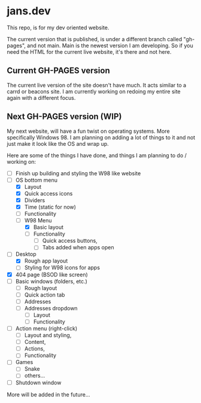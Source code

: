 # jans.dev
This repo, is for my dev oriented website.

The current version that is published, is under a different branch called "gh-pages", and not main.
Main is the newest version I am developing. So if you need the HTML for the current live website, it's there and not here.

## Current GH-PAGES version
The current live version of the site doesn't have much. It acts similar to a carrd or beacons site.
I am currently working on redoing my entire site again with a different focus.

## Next GH-PAGES version (WIP)
My next website, will have a fun twist on operating systems. More specifically Windows 98. I am planning on adding a lot of things to it and not just make it look like the OS and wrap up.

Here are some of the things I have done, and things I am planning to do / working on:
- [ ] Finish up building and styling the W98 like website
- [ ] OS bottom menu
  - [X] Layout
  - [X] Quick access icons
  - [X] Dividers
  - [X] Time (static for now)
  - [ ] Functionality
  - [ ] W98 Menu
      - [X] Basic layout
      - [ ] Functionality
        - [ ] Quick access buttons,
        - [ ] Tabs added when apps open
- [ ] Desktop
  - [X] Rough app layout
  - [ ] Styling for W98 icons for apps
- [X] 404 page (BSOD like screen)
- [ ] Basic windows (folders, etc.)
  - [ ] Rough layout
  - [ ] Quick action tab
  - [ ] Addresses
  - [ ] Addresses dropdown
    - [ ] Layout
    - [ ] Functionality
- [ ] Action menu (right-click)
  - [ ] Layout and styling,
  - [ ] Content,
  - [ ] Actions,
  - [ ] Functionality
- [ ] Games
  - [ ] Snake
  - [ ] others...
- [ ] Shutdown window

More will be added in the future... 
